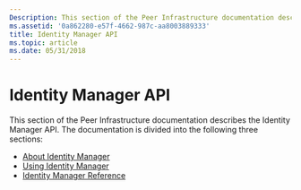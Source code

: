```yaml
---
Description: This section of the Peer Infrastructure documentation describes the Identity Manager API.
ms.assetid: '0a862280-e57f-4662-987c-aa8003889333'
title: Identity Manager API
ms.topic: article
ms.date: 05/31/2018
---
```


# Identity Manager API

This section of the Peer Infrastructure documentation describes the Identity Manager API. The documentation is divided into the following three sections:

-   [About Identity Manager](about-the-identity-manager-api.md)
-   [Using Identity Manager](using-the-identity-manager-api.md)
-   [Identity Manager Reference](the-identity-manager-api-reference.md)

 

 



